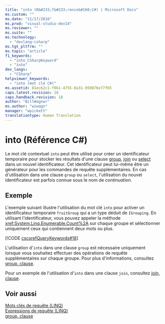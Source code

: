 ```yaml
---
title: "into (R&#233;f&#233;rence&#160;C#) | Microsoft Docs"
ms.custom: ""
ms.date: "11/17/2016"
ms.prod: "visual-studio-dev14"
ms.reviewer: ""
ms.suite: ""
ms.technology: 
  - "devlang-csharp"
ms.tgt_pltfrm: ""
ms.topic: "article"
f1_keywords: 
  - "into_CSharpKeyword"
  - "into"
dev_langs: 
  - "CSharp"
helpviewer_keywords: 
  - "into (mot clé C#)"
ms.assetid: 81ec62c1-f0b1-4755-8a31-959876e77f65
caps.latest.revision: 18
caps.handback.revision: 18
author: "BillWagner"
ms.author: "wiwagn"
manager: "wpickett"
translationtype: Human Translation
---
```

# into (R&#233;f&#233;rence&#160;C#)
Le mot clé contextuel `into` peut être utilisé pour créer un identificateur temporaire pour stocker les résultats d'une clause [group](../../../csharp/language-reference/keywords/group-clause.md), [join](../../../csharp/language-reference/keywords/join-clause.md) ou [select](../../../csharp/language-reference/keywords/select-clause.md) dans un nouvel identificateur.  Cet identificateur peut lui\-même être un générateur pour les commandes de requête supplémentaires.  En cas d'utilisation dans une clause `group` ou `select`, l'utilisation du nouvel identificateur est parfois connue sous le nom de *continuation*.  
  
## Exemple  
 L'exemple suivant illustre l'utilisation du mot clé `into` pour activer un identificateur temporaire `fruitGroup` qui a un type déduit de `IGrouping`.  En utilisant l'identificateur, vous pouvez appeler la méthode <xref:System.Linq.Enumerable.Count%2A> sur chaque groupe et sélectionner uniquement ceux qui contiennent deux mots ou plus.  
  
 [!CODE [cscsrefQueryKeywords#18](../CodeSnippet/VS_Snippets_VBCSharp/CsCsrefQueryKeywords#18)]  
  
 L'utilisation d'`into` dans une clause `group` est nécessaire uniquement lorsque vous souhaitez effectuer des opérations de requête supplémentaires sur chaque groupe.  Pour plus d'informations, consultez [group, clause](../../../csharp/language-reference/keywords/group-clause.md).  
  
 Pour un exemple de l'utilisation d'`into` dans une clause `join`, consultez [join, clause](../../../csharp/language-reference/keywords/join-clause.md).  
  
## Voir aussi  
 [Mots clés de requête \(LINQ\)](../../../csharp/language-reference/keywords/query-keywords.md)   
 [Expressions de requête \(LINQ\)](../../../csharp/programming-guide/linq-query-expressions/index.md)   
 [group, clause](../../../csharp/language-reference/keywords/group-clause.md)